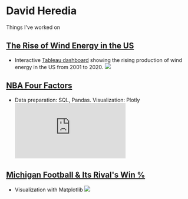 # David Heredia
Things I've worked on

## [The Rise of Wind Energy in the US](https://github.com/david-heredia/portfolio-projects/tree/main/us-wind)
- Interactive [Tableau dashboard](https://public.tableau.com/views/USWindProduction/USWindEnergy?:language=en-US&:display_count=n&:origin=viz_share_link) showing the rising production of wind energy in the US from 2001 to 2020.
![](https://github.com/david-heredia/portfolio-projects/blob/main/us-wind/US-Wind-Energy.png)

## [NBA Four Factors](https://github.com/david-heredia/portfolio-projects/tree/main/nba-four-factors)
- Data preparation: SQL, Pandas. Visualization: Plotly
![](https://github.com/david-heredia/portfolio-projects/blob/main/nba-four-factors/ffindex.pdf)

## [Michigan Football & Its Rival's Win %](https://github.com/david-heredia/portfolio-projects/tree/main/michigan-football)
- Visualization with Matplotlib
![](https://github.com/david-heredia/portfolio-projects/blob/main/michigan-football/michigan-football-winpct.jpg)
